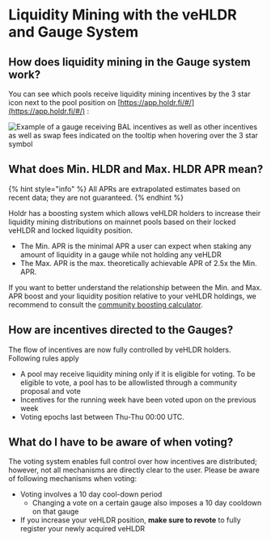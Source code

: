 # Liquidity Mining with the veHLDR and Gauge System

## How does liquidity mining in the Gauge system work?

You can see which pools receive liquidity mining incentives by the 3 star icon next to the pool position on [https://app.holdr.fi/#/](https://app.holdr.fi/#/) :

![Example of a gauge receiving BAL incentives as well as other incentives as well as swap fees indicated on the tooltip when hovering over the 3 star symbol](<../../.gitbook/assets/image (1).png>)

## What does Min. HLDR and Max. HLDR APR mean?

{% hint style="info" %}
All APRs are extrapolated estimates based on recent data; they are not guaranteed.
{% endhint %}

Holdr has a boosting system which allows veHLDR holders to increase their liquidity mining distributions on mainnet pools based on their locked veHLDR and locked liquidity position.

* The Min. APR is the minimal APR a user can expect when staking any amount of liquidity in a gauge while not holding any veHLDR
* The Max. APR is the max. theoretically achievable APR of 2.5x the Min. APR.

If you want to better understand the relationship between the Min. and Max. APR boost and your liquidity position relative to your veHLDR holdings, we recommend to consult the [community boosting calculator](https://balancer.tools/boost).

## How are incentives directed to the Gauges?

The flow of incentives are now fully controlled by veHLDR holders. Following rules apply

* A pool may receive liquidity mining only if it is eligible for voting. To be eligible to vote, a pool has to be allowlisted through a community proposal and vote
* Incentives for the running week have been voted upon on the previous week
* Voting epochs last between Thu-Thu 00:00 UTC.

## What do I have to be aware of when voting?

The voting system enables full control over how incentives are distributed; however, not all mechanisms are directly clear to the user. Please be aware of following mechanisms when voting:

* Voting involves a 10 day cool-down period
  * Changing a vote on a certain gauge also imposes a 10 day cooldown on that gauge
* If you increase your veHLDR position, **make sure to revote** to fully register your newly acquired veHLDR
